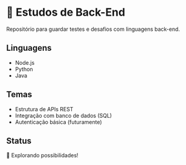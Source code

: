 # 🧩 Estudos de Back-End

Repositório para guardar testes e desafios com linguagens back-end.

## Linguagens
- Node.js
- Python
- Java

## Temas
- Estrutura de APIs REST
- Integração com banco de dados (SQL)
- Autenticação básica (futuramente)

## Status
🚀 Explorando possibilidades!
